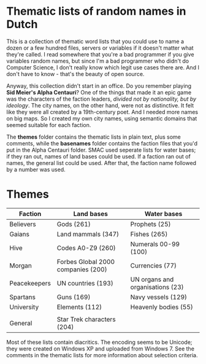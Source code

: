 # Thematic lists of random names in Dutch

This is a collection of thematic word lists that you could use to name a dozen or a few hundred files, servers or variables if it doesn't matter what they're called. I read somewhere that you're a bad programmer if you give variables random names, but since I'm a bad programmer who didn't do Computer Science, I don't really know which legit use cases there are. And I don't have to know - that's the beauty of open source.

Anyway, this collection didn't start in an office. Do you remember playing **Sid Meier's Alpha Centauri**? One of the things that made it an epic game was the characters of the faction leaders, *divided not by nationality, but by ideology*. The city names, on the other hand, were not as distinctive. It felt like they were all created by a 19th-century poet. And I needed more names on big maps. So I created my own city names, using semantic domains that seemed suitable for each faction.

The **themes** folder contains the thematic lists in plain text, plus some comments, while the **basenames** folder contains the faction files that you'd put in the Alpha Centauri folder. SMAC used seperate lists for water bases; if they ran out, names of land bases could be used. If a faction ran out of names, the general list could be used. After that, the faction name followed by a number was used.

# Themes

|Faction|Land bases|Water bases|
|-|-|-| 
|Believers|Gods (261)|Prophets (25)|
|Gaians|Land mammals (347)|Fishes (265)|
|Hive|Codes A0-Z9 (260)|Numerals 00-99 (100)|
|Morgan|Forbes Global 2000 companies (200)|Currencies (77)|
|Peacekeepers|UN countries (193)|UN organs and organisations (23)|
|Spartans|Guns (169)|Navy vessels (129)|
|University|Elements (112)|Heavenly bodies (55)|
| | | |
|General|Star Trek characters (204)||

Most of these lists contain diacritics. The encoding seems to be Unicode; they were created on Windows XP and uploaded from Windows 7. See the comments in the thematic lists for more information about selection criteria.
